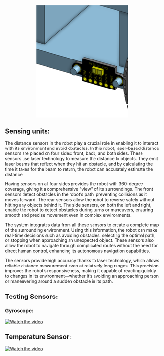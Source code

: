 <p align="center">
  <img src="https://github.com/DexterTaha/WRO-FE-2024-Mindcraft-International/blob/b99c3c2cdc72a3ae477383965cc59590641dc289/images/DTOF%20sensor.png" width="300">
</p>

## Sensing units:
The distance sensors in the robot play a crucial role in enabling it to interact with its environment and avoid obstacles. In this robot, laser-based distance sensors are placed on four sides: front, back, and both sides. These sensors use laser technology to measure the distance to objects. They emit laser beams that reflect when they hit an obstacle, and by calculating the time it takes for the beam to return, the robot can accurately estimate the distance.

Having sensors on all four sides provides the robot with 360-degree coverage, giving it a comprehensive "view" of its surroundings. The front sensors detect obstacles in the robot’s path, preventing collisions as it moves forward. The rear sensors allow the robot to reverse safely without hitting any objects behind it. The side sensors, on both the left and right, enable the robot to detect obstacles during turns or maneuvers, ensuring smooth and precise movement even in complex environments.

The system integrates data from all these sensors to create a complete map of the surrounding environment. Using this information, the robot can make real-time decisions such as avoiding obstacles, selecting the optimal path, or stopping when approaching an unexpected object. These sensors also allow the robot to navigate through complicated routes without the need for direct human control, enhancing its autonomous navigation capabilities.

The sensors provide high accuracy thanks to laser technology, which allows reliable distance measurement even at relatively long ranges. This precision improves the robot’s responsiveness, making it capable of reacting quickly to changes in its environment—whether it’s avoiding an approaching person or maneuvering around a sudden obstacle in its path.

## Testing Sensors:
### Gyroscope:
[![Watch the video](https://img.youtube.com/vi/pLdBh24A_UU/0.jpg)](https://youtu.be/pLdBh24A_UU)

## Temperature Sensor:
[![Watch the video](https://img.youtube.com/vi/fO5gJq1IJq0/0.jpg)](https://youtu.be/fO5gJq1IJq0)

